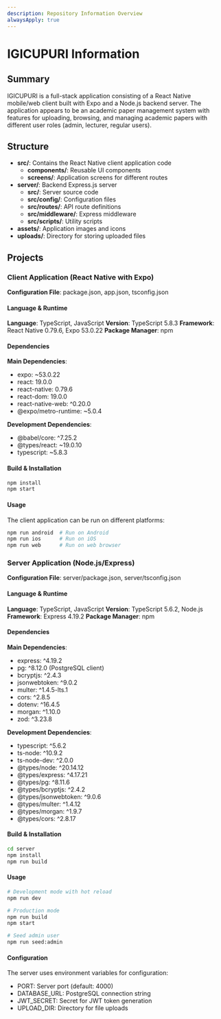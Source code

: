```yaml
---
description: Repository Information Overview
alwaysApply: true
---
```


# IGICUPURI Information

## Summary
IGICUPURI is a full-stack application consisting of a React Native mobile/web client built with Expo and a Node.js backend server. The application appears to be an academic paper management system with features for uploading, browsing, and managing academic papers with different user roles (admin, lecturer, regular users).

## Structure
- **src/**: Contains the React Native client application code
  - **components/**: Reusable UI components
  - **screens/**: Application screens for different routes
- **server/**: Backend Express.js server
  - **src/**: Server source code
  - **src/config/**: Configuration files
  - **src/routes/**: API route definitions
  - **src/middleware/**: Express middleware
  - **src/scripts/**: Utility scripts
- **assets/**: Application images and icons
- **uploads/**: Directory for storing uploaded files

## Projects

### Client Application (React Native with Expo)
**Configuration File**: package.json, app.json, tsconfig.json

#### Language & Runtime
**Language**: TypeScript, JavaScript
**Version**: TypeScript 5.8.3
**Framework**: React Native 0.79.6, Expo 53.0.22
**Package Manager**: npm

#### Dependencies
**Main Dependencies**:
- expo: ~53.0.22
- react: 19.0.0
- react-native: 0.79.6
- react-dom: 19.0.0
- react-native-web: ^0.20.0
- @expo/metro-runtime: ~5.0.4

**Development Dependencies**:
- @babel/core: ^7.25.2
- @types/react: ~19.0.10
- typescript: ~5.8.3

#### Build & Installation
```bash
npm install
npm start
```

#### Usage
The client application can be run on different platforms:
```bash
npm run android  # Run on Android
npm run ios      # Run on iOS
npm run web      # Run on web browser
```

### Server Application (Node.js/Express)
**Configuration File**: server/package.json, server/tsconfig.json

#### Language & Runtime
**Language**: TypeScript, JavaScript
**Version**: TypeScript 5.6.2, Node.js
**Framework**: Express 4.19.2
**Package Manager**: npm

#### Dependencies
**Main Dependencies**:
- express: ^4.19.2
- pg: ^8.12.0 (PostgreSQL client)
- bcryptjs: ^2.4.3
- jsonwebtoken: ^9.0.2
- multer: ^1.4.5-lts.1
- cors: ^2.8.5
- dotenv: ^16.4.5
- morgan: ^1.10.0
- zod: ^3.23.8

**Development Dependencies**:
- typescript: ^5.6.2
- ts-node: ^10.9.2
- ts-node-dev: ^2.0.0
- @types/node: ^20.14.12
- @types/express: ^4.17.21
- @types/pg: ^8.11.6
- @types/bcryptjs: ^2.4.2
- @types/jsonwebtoken: ^9.0.6
- @types/multer: ^1.4.12
- @types/morgan: ^1.9.7
- @types/cors: ^2.8.17

#### Build & Installation
```bash
cd server
npm install
npm run build
```

#### Usage
```bash
# Development mode with hot reload
npm run dev

# Production mode
npm run build
npm start

# Seed admin user
npm run seed:admin
```

#### Configuration
The server uses environment variables for configuration:
- PORT: Server port (default: 4000)
- DATABASE_URL: PostgreSQL connection string
- JWT_SECRET: Secret for JWT token generation
- UPLOAD_DIR: Directory for file uploads